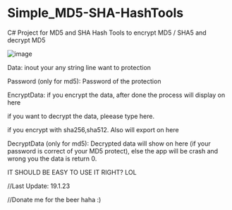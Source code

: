 # Simple_MD5-SHA-HashTools
C# Project for MD5 and SHA Hash Tools to encrypt MD5 / SHA5 and decrypt MD5

![image](https://user-images.githubusercontent.com/93077307/213340837-a165f7c9-613e-4bad-811e-1142c1e9c934.png)

Data: inout your any string line want to protection

Password (only for md5): Password of the protection

EncryptData: if you encrypt the data, after done the process will display on here

if you want to decrypt the data, pleease type here.

if you encrypt with sha256,sha512. Also will export on here

DecryptData (only for md5): Decrypted data will show on here (if your password is correct of your MD5 protect), else the app will be crash and wrong you the data is return 0.

IT SHOULD BE EASY TO USE IT RIGHT? LOL

//Last Update: 19.1.23

//Donate me for the beer haha :)
